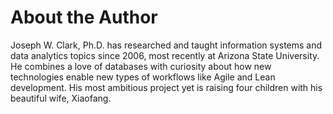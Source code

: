 # About the Author

Joseph W. Clark, Ph.D. has researched and taught information systems and data
analytics topics since 2006, most recently at Arizona State University.  He 
combines a love of databases with curiosity about how new technologies enable 
new types of workflows like Agile and Lean
development.  His most ambitious project yet is raising four children
with his beautiful wife, Xiaofang.

